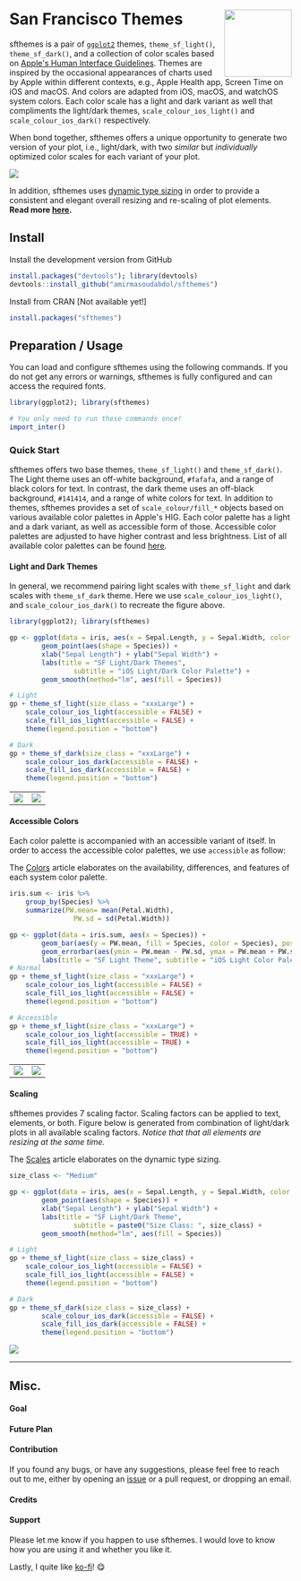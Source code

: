 # San Francisco Themes <picture><source srcset="reference/figures/logo-light.png" media="(prefers-color-scheme: dark)"><img src="man/figures/logo-dark.png" width="120" align="right"/></picture>

sfthemes is a pair of [`ggplot2`](https://ggplot2.tidyverse.org) themes, `theme_sf_light()`, `theme_sf_dark()`, and a collection of color scales based on [Apple's Human Interface Guidelines](https://developer.apple.com/design/human-interface-guidelines/). Themes are inspired by the occasional appearances of charts used by Apple within different contexts, e.g., Apple Health app, Screen Time on iOS and macOS. And colors are adapted from iOS, macOS, and watchOS system colors. Each color scale has a light and dark variant as well that compliments the light/dark themes, `scale_colour_ios_light()` and `scale_colour_ios_dark()` respectively. 

When bond together, sfthemes offers a unique opportunity to generate two version of your plot, i.e., light/dark, with two *similar* but *individually* optimized color scales for each variant of your plot.

<picture>
    <source srcset="reference/figures/front-page-main.png" media="(prefers-color-scheme: dark)" class = "img-responsive center-block d-block mx-auto"/>
    <img src="man/figures/front-page-main-alt.png" class = "img-responsive center-block d-block mx-auto"/>
</picture>

In addition, sfthemes uses [dynamic type sizing](https://developer.apple.com/design/human-interface-guidelines/ios/visual-design/typography/) in order to provide a consistent and elegant overall resizing and re-scaling of plot elements. **Read more [here](articles/typography.html).**

## Install

Install the development version from GitHub
```R
install.packages("devtools"); library(devtools)
devtools::install_github("amirmasoudabdol/sfthemes")
```

Install from CRAN [Not available yet!]
```R
install.packages("sfthemes")
```

## Preparation / Usage

You can load and configure sfthemes using the following commands. If you do not get any errors or warnings, sfthemes is fully configured and can access the required fonts.

```R
library(ggplot2); library(sfthemes)

# You only need to run these commands once!
import_inter()
```

### Quick Start

sfthemes offers two base themes, `theme_sf_light()` and `theme_sf_dark()`. The Light theme uses an off-white background, `#fafafa`, and a range of black colors for text. In contrast, the dark theme uses an off-black background, `#141414`, and a range of white colors for text. In addition to themes, sfthemes provides a set of `scale_colour/fill_*` objects based on various available color palettes in Apple's HIG. Each color palette has a light and a dark variant, as well as accessible form of those. Accessible color palettes are adjusted to have higher contrast and less brightness. List of all available color palettes can be found [here](reference/index.html#section-palettes).

#### Light and Dark Themes

In general, we recommend pairing light scales with `theme_sf_light` and dark scales with `theme_sf_dark` theme. Here we use `scale_colour_ios_light()`, and `scale_colour_ios_dark()` to recreate the figure above.

```R
library(ggplot2); library(sfthemes)

gp <- ggplot(data = iris, aes(x = Sepal.Length, y = Sepal.Width, color = Species)) +
        geom_point(aes(shape = Species)) + 
        xlab("Sepal Length") + ylab("Sepal Width") +
        labs(title = "SF Light/Dark Themes", 
                subtitle = "iOS Light/Dark Color Palette") +
        geom_smooth(method="lm", aes(fill = Species))

# Light
gp + theme_sf_light(size_class = "xxxLarge") +
    scale_colour_ios_light(accessible = FALSE) +
    scale_fill_ios_light(accessible = FALSE) +
    theme(legend.position = "bottom")

# Dark
gp + theme_sf_dark(size_class = "xxxLarge") +
    scale_colour_ios_dark(accessible = FALSE) +
    scale_fill_ios_dark(accessible = FALSE) +
    theme(legend.position = "bottom")
```

| | |
|--|--|
|![](man/figures/front-page-sample-light.png) | ![](man/figures/front-page-sample-dark.png) |

#### Accessible Colors

Each color palette is accompanied with an accessible variant of itself. In order to access the accessible color palettes, we use `accessible` as follow:

The [Colors](articles/colours.html) article elaborates on the availability, differences, and features of each system color palette.

```R
iris.sum <- iris %>%
    group_by(Species) %>%
    summarize(PW.mean= mean(Petal.Width),
                PW.sd = sd(Petal.Width))

gp <- ggplot(data = iris.sum, aes(x = Species)) +
        geom_bar(aes(y = PW.mean, fill = Species, color = Species), position = "dodge", stat = "identity") +
        geom_errorbar(aes(ymin = PW.mean - PW.sd, ymax = PW.mean + PW.sd), width = 0.5, position = position_dodge(width = 0.5), color = "black") + 
        labs(title = "SF Light Theme", subtitle = "iOS Light Color Palette - Normal vs. Accessible", y = "Mean Petal Width", x = "Species") 
# Normal
gp + theme_sf_light(size_class = "xxxLarge") +
    scale_colour_ios_light(accessible = FALSE) +
    scale_fill_ios_light(accessible = FALSE) +
    theme(legend.position = "bottom")

# Accessible
gp + theme_sf_light(size_class = "xxxLarge") +
    scale_colour_ios_light(accessible = TRUE) +
    scale_fill_ios_light(accessible = TRUE) +
    theme(legend.position = "bottom")
```

| | |
|--|--|
|![](man/figures/front-page-accessible-on-off-light.png) | ![](man/figures/front-page-accessible-on-off-dark.png) |


#### Scaling

sfthemes provides 7 scaling factor. Scaling factors can be applied to text, elements, or both. Figure below is generated from combination of light/dark plots in all available scaling factors. *Notice that that all elements are resizing at the same time.*

The [Scales](articles/colours.html) article elaborates on the dynamic type sizing.

```R
size_class <- "Medium"

gp <- ggplot(data = iris, aes(x = Sepal.Length, y = Sepal.Width, color = Species)) +
        geom_point(aes(shape = Species)) + 
        xlab("Sepal Length") + ylab("Sepal Width") +
        labs(title = "SF Light/Dark Theme", 
                subtitle = paste0("Size Class: ", size_class) +
        geom_smooth(method="lm", aes(fill = Species))

# Light
gp + theme_sf_light(size_class = size_class) +
    scale_colour_ios_light(accessible = FALSE) +
    scale_fill_ios_light(accessible = FALSE) +
    theme(legend.position = "bottom")

# Dark
gp + theme_sf_dark(size_class = size_class) +
        scale_colour_ios_dark(accessible = FALSE) +
        scale_fill_ios_dark(accessible = FALSE) +
        theme(legend.position = "bottom")
```

![](man/figures/front-page-scaling-animation-light-dark.gif)



- - -

## Misc.

#### Goal


#### Future Plan

#### Contribution

If you found any bugs, or have any suggestions, please feel free to reach out to me, either by opening an [issue](https://github.com/amirmasoudabdol/sfthemes/issues/) or a pull request, or dropping an email. 

#### Credits

#### Support

Please let me know if you happen to use sfthemes. I would love to know how you are using it and whether you like it. 

Lastly, I quite like [ko-fi](https://ko-fi.com/C0C47DMK)! 😋


